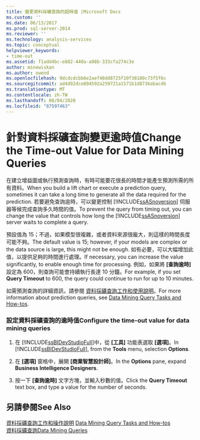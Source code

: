 ```yaml
---
title: 變更資料採礦查詢的超時值 |Microsoft Docs
ms.custom: ''
ms.date: 06/13/2017
ms.prod: sql-server-2014
ms.reviewer: ''
ms.technology: analysis-services
ms.topic: conceptual
helpviewer_keywords:
- time-out
ms.assetid: f1add4bc-e882-440a-a98b-333cfa274c3e
author: minewiskan
ms.author: owend
ms.openlocfilehash: 9dcdcdcbb6e2aef48dd8725f10f38180c73f5f6c
ms.sourcegitcommit: ad4d92dce894592a259721a1571b1d8736abacdb
ms.translationtype: MT
ms.contentlocale: zh-TW
ms.lasthandoff: 08/04/2020
ms.locfileid: "87597463"
---
```

# <a name="change-the-time-out-value-for-data-mining-queries"></a><span data-ttu-id="fd092-102">針對資料採礦查詢變更逾時值</span><span class="sxs-lookup"><span data-stu-id="fd092-102">Change the Time-out Value for Data Mining Queries</span></span>
  <span data-ttu-id="fd092-103">在建立增益圖或執行預測查詢時，有時可能要花很長的時間才能產生預測所需的所有資料。</span><span class="sxs-lookup"><span data-stu-id="fd092-103">When you build a lift chart or execute a prediction query, sometimes it can take a long time to generate all the data required for the prediction.</span></span> <span data-ttu-id="fd092-104">若要避免查詢逾時，可以變更控制 [!INCLUDE[ssASnoversion](../../includes/ssasnoversion-md.md)] 伺服器等候完成查詢多久時間的值。</span><span class="sxs-lookup"><span data-stu-id="fd092-104">To prevent the query from timing out, you can change the value that controls how long the [!INCLUDE[ssASnoversion](../../includes/ssasnoversion-md.md)] server waits to complete a query.</span></span>  
  
 <span data-ttu-id="fd092-105">預設值為 15；不過，如果模型很複雜，或者資料來源很龐大，則這樣的時間長度可能不夠。</span><span class="sxs-lookup"><span data-stu-id="fd092-105">The default value is 15; however, if your models are complex or the data source is large, this might not be enough.</span></span> <span data-ttu-id="fd092-106">如有必要，可以大幅增加此值，以提供足夠的時間進行處理。</span><span class="sxs-lookup"><span data-stu-id="fd092-106">If necessary, you can increase the value significantly, to enable enough time for processing.</span></span> <span data-ttu-id="fd092-107">例如，如果將 **[查詢逾時]** 設定為 600，則查詢可能會持續執行長達 10 分鐘。</span><span class="sxs-lookup"><span data-stu-id="fd092-107">For example, if you set **Query Timeout** to 600, the query could continue to run for up to 10 minutes.</span></span>  
  
 <span data-ttu-id="fd092-108">如需預測查詢的詳細資訊，請參閱 [資料採礦查詢工作和使用說明](data-mining-query-tasks-and-how-tos.md)。</span><span class="sxs-lookup"><span data-stu-id="fd092-108">For more information about prediction queries, see [Data Mining Query Tasks and How-tos](data-mining-query-tasks-and-how-tos.md).</span></span>  
  
### <a name="configure-the-time-out-value-for-data-mining-queries"></a><span data-ttu-id="fd092-109">設定資料採礦查詢的逾時值</span><span class="sxs-lookup"><span data-stu-id="fd092-109">Configure the time-out value for data mining queries</span></span>  
  
1.  <span data-ttu-id="fd092-110">在 [!INCLUDE[ssBIDevStudioFull](../../includes/ssbidevstudiofull-md.md)]中，從 **[工具]** 功能表選取 **[選項]**。</span><span class="sxs-lookup"><span data-stu-id="fd092-110">In [!INCLUDE[ssBIDevStudioFull](../../includes/ssbidevstudiofull-md.md)], from the **Tools** menu, selection **Options**.</span></span>  
  
2.  <span data-ttu-id="fd092-111">在 **[選項]** 窗格中，展開 **[商業智慧設計師]**。</span><span class="sxs-lookup"><span data-stu-id="fd092-111">In the **Options** pane, expand **Business Intelligence Designers**.</span></span>  
  
3.  <span data-ttu-id="fd092-112">按一下 **[查詢逾時]** 文字方塊，並輸入秒數的值。</span><span class="sxs-lookup"><span data-stu-id="fd092-112">Click the **Query Timeout** text box, and type a value for the number of seconds.</span></span>  
  
## <a name="see-also"></a><span data-ttu-id="fd092-113">另請參閱</span><span class="sxs-lookup"><span data-stu-id="fd092-113">See Also</span></span>  
 <span data-ttu-id="fd092-114">[資料採礦查詢工作和操作說明](data-mining-query-tasks-and-how-tos.md) </span><span class="sxs-lookup"><span data-stu-id="fd092-114">[Data Mining Query Tasks and How-tos](data-mining-query-tasks-and-how-tos.md) </span></span>  
 [<span data-ttu-id="fd092-115">資料採礦查詢</span><span class="sxs-lookup"><span data-stu-id="fd092-115">Data Mining Queries</span></span>](data-mining-queries.md)  
  
  
